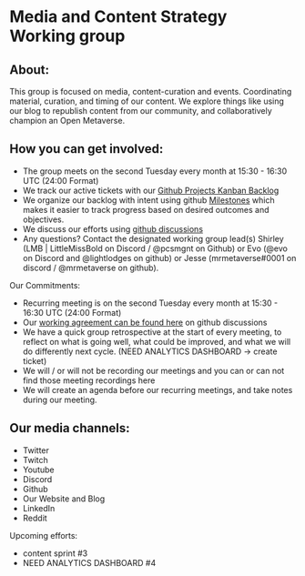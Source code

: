 # Media and Content Strategy Working group

## About: 
This group is focused on media, content-curation and events. Coordinating material, curation, and timing of our content. We explore things like using our blog to republish content from our community, and collaboratively champion an Open Metaverse. 

## How you can get involved: 
- The group meets on the second Tuesday every month at 15:30 - 16:30 UTC (24:00 Format) 
- We track our active tickets with our [Github Projects Kanban Backlog](../../projects/1?add_cards_query=is%3Aopen)
- We organize our backlog with intent using github [Milestones](../../milestones) which makes it easier to track progress based on desired outcomes and objectives.
- We discuss our efforts using [github discussions](../../discussions)
- Any questions? Contact the designated working group lead(s) Shirley (LMB | LittleMissBold on Discord / @pcsmgnt on Github) or Evo (@evo on Discord and @lightlodges on github) or Jesse (mrmetaverse#0001 on discord / @mrmetaverse on github). 

Our Commitments: 
- Recurring meeting is on the second Tuesday every month at 15:30 - 16:30 UTC (24:00 Format)
- Our [working agreement can be found here](../../discussions) on github discussions
- We have a quick group retrospective at the start of every meeting, to reflect on what is going well, what could be improved, and what we will do differently next cycle. (NEED ANALYTICS DASHBOARD -> create ticket)
- We will / or will not be recording our meetings and you can or can not find those meeting recordings here
- We will create an agenda before our recurring meetings, and take notes during our meeting. 

## Our media channels: 
- Twitter 
- Twitch
- Youtube
- Discord
- Github
- Our Website and Blog
- LinkedIn
- Reddit

Upcoming efforts: 
- content sprint #3
- NEED ANALYTICS DASHBOARD #4

